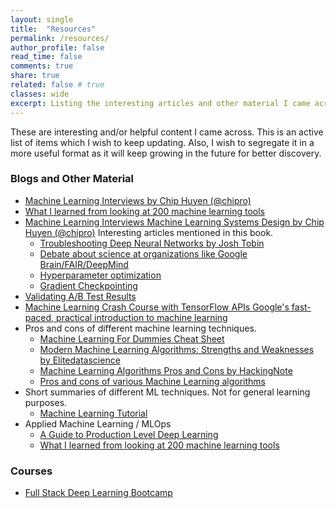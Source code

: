 ```yaml
---
layout: single
title:  "Resources"
permalink: /resources/
author_profile: false
read_time: false
comments: true
share: true
related: false # true
classes: wide
excerpt: Listing the interesting articles and other material I came across. Also, a list of courses I found to be helpful in my ML journey.
---
```

These are interesting and/or helpful content I came across. This is an active list of items which I wish to keep updating. Also, I wish to segregate it in a more useful format as it will keep growing in the future for better discovery. 

### Blogs and Other Material 
* [Machine Learning Interviews by Chip Huyen (@chipro)][article_2]
* [What I learned from looking at 200 machine learning tools][article_3]
* [Machine Learning Interviews Machine Learning Systems Design by Chip Huyen (@chipro)][article_4] Interesting articles mentioned in this book. 
    * [Troubleshooting Deep Neural Networks by Josh Tobin ][article_1]
    * [Debate about science at organizations like Google Brain/FAIR/DeepMind][article_12] 
    * [Hyperparameter optimization][article_13]
    * [Gradient Checkpointing ][article_14]
* [Validating A/B Test Results][article_5]
* [Machine Learning Crash Course with TensorFlow APIs Google's fast-paced, practical introduction to machine learning ][article_6]
* Pros and cons of different machine learning techniques.
    * [Machine Learning For Dummies Cheat Sheet][article_7]
    * [Modern Machine Learning Algorithms: Strengths and Weaknesses by Elitedatascience][article_8]
    * [Machine Learning Algorithms Pros and Cons by HackingNote][article_9]
    * [Pros and cons of various Machine Learning algorithms][article_10]
* Short summaries of different ML techniques. Not for general learning purposes. 
    * [Machine Learning Tutorial][article_11]
* Applied Machine Learning / MLOps 
    * [A Guide to Production Level Deep Learning](https://github.com/alirezadir/Production-Level-Deep-Learning)
    * [What I learned from looking at 200 machine learning tools](https://huyenchip.com/2020/06/22/mlops.html)

### Courses
* [Full Stack Deep Learning Bootcamp](https://fullstackdeeplearning.com/march2019)

[article_1]: http://josh-tobin.com/assets/pdf/troubleshooting-deep-neural-networks-01-19.pdf
[article_2]: https://docs.google.com/presentation/d/1MX2V6fTp71j1aztvY5HLYM44iLG4HYMrYd4Dxn6Cxnw/edit#slide=id.g5beff82e39_0_0
[article_3]: https://huyenchip.com/2020/06/22/mlops.html
[article_4]: https://github.com/chiphuyen/machine-learning-systems-design
[article_5]: https://mode.com/sql-tutorial/validating-ab-test-results/
[article_6]: https://developers.google.com/machine-learning
[article_7]: https://www.dummies.com/programming/big-data/data-science/machine-learning-dummies-cheat-sheet/
[article_8]: https://elitedatascience.com/machine-learning-algorithms
[article_9]: https://www.hackingnote.com/en/machine-learning/algorithms-pros-and-cons
[article_10]: https://towardsdatascience.com/pros-and-cons-of-various-classification-ml-algorithms-3b5bfb3c87d6
[article_11]: https://data-flair.training/blogs/machine-learning-tutorial1
[article_12]: https://www.reddit.com/r/MachineLearning/duplicates/8yvlzy/d_debate_about_science_at_organizations_like/
[article_13]: https://www.automl.org/wp-content/uploads/2018/09/chapter1-hpo.pdf 
[article_14]: [https://github.com/cybertronai/gradient-checkpointing]